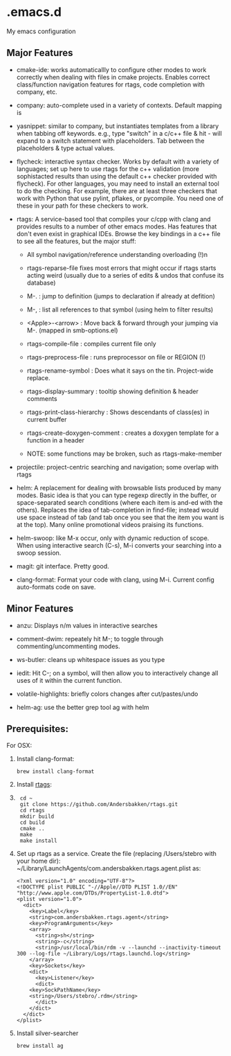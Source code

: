 # .emacs.d
My emacs configuration

## Major Features

* cmake-ide: works automaticallly to configure other modes to work correctly when dealing with files in cmake projects.  Enables correct class/function navigation features for rtags, code completion with company, etc.

* company: auto-complete used in a variety of contexts.  Default mapping is <tab>

* yasnippet: similar to company, but instantiates templates from a library when tabbing off keywords.  e.g., type "switch" in a c/c++ file & hit <tab> - will expand to a switch statement with placeholders.  Tab between the placeholders & type actual values.

* flycheck: interactive syntax checker.  Works by default with a variety of languages; set up here to use rtags for the c++ validation (more sophistacted results than using the default c++ checker provided with flycheck).  For other languages, you may need to install an external tool to do the checking.  For example, there are at least three checkers that work with Python that use pylint, pflakes, or pycompile.  You need one of these in your path for these checkers to work.

* rtags: A service-based tool that compiles your c/cpp with clang and provides results to a number of other emacs modes.  Has features that don't even exist in graphical IDEs.  Browse the key bindings in a c++ file to see all the features, but the major stuff:

  * All symbol navigation/reference understanding overloading (!)n
  * rtags-reparse-file fixes most errors that might occur if rtags starts acting weird (usually due to a series of edits & undos that confuse its database)
  * M-. : jump to definition (jumps to declaration if already at defition)
  * M-, : list all references to that symbol (using helm to filter results)
  * \<Apple\>-\<arrow\> : Move back & forward through your jumping via M-. (mapped in smb-options.el)
  * rtags-compile-file : compiles current file only
  * rtags-preprocess-file : runs preprocessor on file or REGION (!)
  * rtags-rename-symbol : Does what it says on the tin.  Project-wide replace.
  * rtags-display-summary : tooltip showing definition & header comments
  * rtags-print-class-hierarchy : Shows descendants of class(es) in current buffer
  * rtags-create-doxygen-comment : creates a doxygen template for a function in a header

  * NOTE: some functions may be broken, such as rtags-make-member

* projectile: project-centric searching and navigation; some overlap with rtags

* helm: A replacement for dealing with browsable lists produced by many modes.  Basic idea is that you can type regexp directly in the buffer, or space-separated search conditions (where each item is and-ed with the others).  Replaces the idea of tab-completion in find-file; instead would use space instead of tab (and tab once you see that the item you want is at the top).  Many online promotional videos praising its functions.

* helm-swoop: like M-x occur, only with dynamic reduction of scope.  When using interactive search (C-s), M-i converts your searching into a swoop session.

* magit: git interface.  Pretty good.

* clang-format: Format your code with clang, using M-i.  Current config auto-formats code on save.

## Minor Features

* anzu: Displays n/m values in interactive searches

* comment-dwim: repeately hit M-; to toggle through commenting/uncommenting modes.

* ws-butler: cleans up whitespace issues as you type

* iedit: Hit C-; on a symbol, will then allow you to interactively change all uses of it within the current function.

* volatile-highlights: briefly colors changes after cut/pastes/undo

* helm-ag: use the better grep tool ag with helm

## Prerequisites:

For OSX:

1.  Install clang-format:

    `brew install clang-format`

2.  Install [rtags](https://github.com/Andersbakken/rtags):
3.  
        cd ~
        git clone https://github.com/Andersbakken/rtags.git
        cd rtags
        mkdir build
        cd build
        cmake ..
        make
        make install

3.  Set up rtags as a service.  Create the file (replacing /Users/stebro with your home dir):  ~/Library/LaunchAgents/com.andersbakken.rtags.agent.plist as:

        <?xml version="1.0" encoding="UTF-8"?>
        <!DOCTYPE plist PUBLIC "-//Apple//DTD PLIST 1.0//EN" "http://www.apple.com/DTDs/PropertyList-1.0.dtd">
        <plist version="1.0">
          <dict>
            <key>Label</key>
            <string>com.andersbakken.rtags.agent</string>
            <key>ProgramArguments</key>
            <array>
              <string>sh</string>
              <string>-c</string>
              <string>/usr/local/bin/rdm -v --launchd --inactivity-timeout 300 --log-file ~/Library/Logs/rtags.launchd.log</string>
            </array>
            <key>Sockets</key>
            <dict>
              <key>Listener</key>
              <dict>
            <key>SockPathName</key>
            <string>/Users/stebro/.rdm</string>
              </dict>
            </dict>
          </dict>
        </plist>

4.  Install silver-searcher

    `brew install ag`
